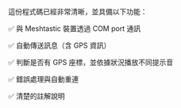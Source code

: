 這份程式碼已經非常清晰，並具備以下功能：

✅ 與 Meshtastic 裝置透過 COM port 通訊

✅ 自動傳送訊息（含 GPS 資訊）

✅ 判斷是否有 GPS 座標，並依據狀況播放不同提示音

✅ 錯誤處理與自動重連

✅ 清楚的註解說明
